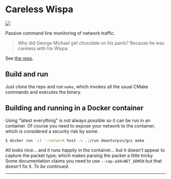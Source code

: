 # Careless Wispa

[![](https://gitlab.com/deanturpin/wispa/badges/main/pipeline.svg)](https://gitlab.com/deanturpin/wispa/-/pipelines)

Passive command line monitoring of network traffic.

> Why did George Michael get chocolate on his pants? Because he was careless with his Wispa.

See [the repo](https://gitlab.com/deanturpin/wispa).

## Build and run

Just clone the repo and run `make`, which invokes all the usual CMake commands and executes the binary.

## Building and running in a Docker container

Using "latest everything" is not always possible so it can be run in an container. Of course you need to expose your network to the container, which is considered a security risk by some.

```bash
$ docker run -it --network host -v .:/run deanturpin/gcc make
```

All looks nice... and it runs happily in the container... but it doesn't appear to capture the packet type; which makes parsing the packet a little tricky. Some documentation claims you need to use `--cap-add=NET_ADMIN` but that doesn't fix it. _To be continued._

---
